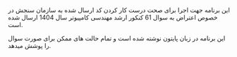 این برنامه جهت اجرا برای صحت درست کار کردن کد ارسال شده به سازمان سنجش در خصوص اعتراض به سوال 61 کنکور ارشد مهندسی کامپیوتر سال 1404 ارسال شده است.

 این برنامه در زبان پایتون نوشته شده است و تمام حالت های ممکن برای صورت سوال را پوشش میدهد.
